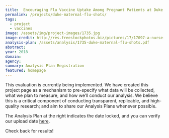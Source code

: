 ```yaml
---
title:  Encouraging Flu Vaccine Uptake Among Pregnant Patients at Duke
permalink: /projects/duke-maternal-flu-shots/
tags:
  - project
  - vaccines
image: /assets/img/project-images/1735.jpg
image-credit: http://res.freestockphotos.biz/pictures/17/17097-a-nurse-giving-a-woman-a-flu-vaccine-shot-pv.jpg
analysis-plan: /assets/analysis/1735-duke-maternal-flu-shots.pdf
abstract: 
year: 2018
domain: 
agency: 
summary: Analysis Plan Registration
featured: homepage
---
```

This evaluation is currently being implemented. We have created this project page as a mechanism to pre-specify what data will be collected, what we plan to measure, and how we’ll conduct our analysis. We believe this is a critical component of conducting transparent, replicable, and high-quality research; and aim to share our Analysis Plans whenever possible.

The Analysis Plan at the right indicates the date locked, and you can verify our upload date <a href="https://github.com/gsa-oes/office-of-evaluation-sciences/tree/master/assets/analysis">here</a>. 

Check back for results!
